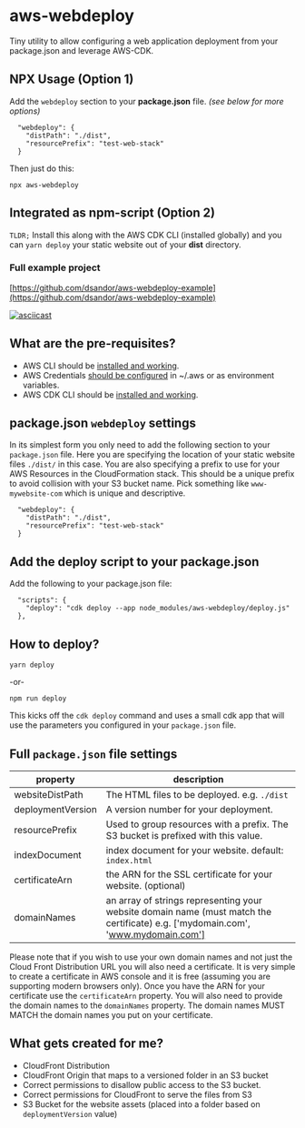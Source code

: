 # aws-webdeploy
Tiny utility to allow configuring a web application deployment from your package.json and leverage AWS-CDK.

## NPX Usage (Option 1)

Add the `webdeploy` section to your **package.json** file. *(see below for more options)*

```
  "webdeploy": {
    "distPath": "./dist",
    "resourcePrefix": "test-web-stack"
  }
```

Then just do this:

```
npx aws-webdeploy
```

## Integrated as npm-script (Option 2)

`TLDR;` Install this along with the AWS CDK CLI (installed globally) and you can `yarn deploy` your static website out of your **dist** directory.

### Full example project

[https://github.com/dsandor/aws-webdeploy-example](https://github.com/dsandor/aws-webdeploy-example)

[![asciicast](https://asciinema.org/a/XY3ElLm9kXrWmTkCign9QuyMx.svg)](https://asciinema.org/a/XY3ElLm9kXrWmTkCign9QuyMx)

## What are the pre-requisites?

- AWS CLI should be [installed and working](https://docs.aws.amazon.com/cli/latest/userguide/cli-chap-configure.html).
- AWS Credentials [should be configured](https://docs.aws.amazon.com/cli/latest/userguide/cli-configure-envvars.html) in ~/.aws or as environment variables.
- AWS CDK CLI should be [installed and working](https://docs.aws.amazon.com/cdk/latest/guide/getting_started.html).

## package.json `webdeploy` settings

In its simplest form you only need to add the following section to your `package.json` file. Here you are specifying the location of your static website files `./dist/` in this case. You are also specifying a prefix to use for your AWS Resources in the CloudFormation stack. This should be a unique prefix to avoid collision with your S3 bucket name.  Pick something like `www-mywebsite-com` which is unique and descriptive.

```
  "webdeploy": {
    "distPath": "./dist",
    "resourcePrefix": "test-web-stack"
  }
```

## Add the deploy script to your package.json

Add the following to your package.json file:

```
  "scripts": {
    "deploy": "cdk deploy --app node_modules/aws-webdeploy/deploy.js"
  },

```

## How to deploy?

```
yarn deploy
```

-or-

```
npm run deploy
```

This kicks off the `cdk deploy` command and uses a small cdk app that will use the parameters you configured in your `package.json` file.

## Full `package.json` file settings

|property|description|
|---|---|
|websiteDistPath|The HTML files to be deployed. e.g. `./dist`|
| deploymentVersion|A version number for your deployment.|
| resourcePrefix|Used to group resources with a prefix. The S3 bucket is prefixed with this value.|
| indexDocument|index document for your website. default: `index.html`|
| certificateArn|the ARN for the SSL certificate for your website. (optional)|
| domainNames|an array of strings representing your website domain name (must match the certificate) e.g. ['mydomain.com', 'www.mydomain.com']|

Please note that if you wish to use your own domain names and not just the Cloud Front Distribution URL you will also need a certificate. It is very simple to create a certificate in AWS console and it is free (assuming you are supporting modern browsers only). Once you have the ARN for your certificate use the `certificateArn` property. You will also need to provide the domain names to the `domainNames` property. The domain names MUST MATCH the domain names you put on your certificate.

## What gets created for me?

- CloudFront Distribution
- CloudFront Origin that maps to a versioned folder in an S3 bucket
- Correct permissions to disallow public access to the S3 bucket.
- Correct permissions for CloudFront to serve the files from S3
- S3 Bucket for the website assets (placed into a folder based on `deploymentVersion` value)
